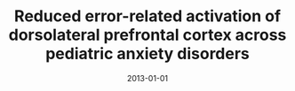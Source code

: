 ---
title: "Reduced error-related activation of dorsolateral prefrontal cortex across pediatric anxiety disorders"
collection: publications
category: manuscripts
permalink: /publication/2013-dlpfc-error-anxiety/
date: 2013-01-01
venue: "Journal of the American Academy of Child & Adolescent Psychiatry"
excerpt: "Abnormalities of cognitive control functions, such as conflict and error monitoring, have been theorized to underlie obsessive-compulsive symptoms but only recently have been considered a potentially relevant psychological construct for understanding other forms of anxiety. The authors sought to determine whether these cognitive control processes elicit the same abnormalities of brain function in patients with pediatric obsessive-compulsive disorder (OCD) as in those with non-OCD anxiety disorders."
paperurl: "https://pubmed.ncbi.nlm.nih.gov/24157392/"
citation: 'Fitzgerald KD, Liu Y, Stern ER, Welsh RC, Hanna GL, Monk CS, Phan KL, Taylor SF. Reduced error-related activation of dorsolateral prefrontal cortex across pediatric anxiety disorders. J Am Acad Child Adolesc Psychiatry. 2013 Nov;52(11):1183-1191.e1. doi: 10.1016/j.jaac.2013.09.002. Epub 2013 Sep 17. PMID: 24157392; PMCID: PMC3910489.'
---